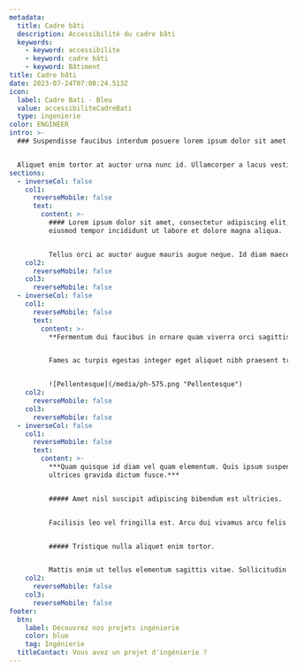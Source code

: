 ```yaml
---
metadata:
  title: Cadre bâti
  description: Accessibilité du cadre bâti
  keywords:
    - keyword: accessibilite
    - keyword: cadre bâti
    - keyword: Bâtiment
title: Cadre bâti
date: 2023-07-24T07:08:24.513Z
icon:
  label: Cadre Bati - Bleu
  value: accessibiliteCadreBati
  type: ingenierie
color: ENGINEER
intro: >-
  ### Suspendisse faucibus interdum posuere lorem ipsum dolor sit amet.


  Aliquet enim tortor at auctor urna nunc id. Ullamcorper a lacus vestibulum sed arcu non. Etiam tempor orci eu lobortis elementum. Morbi tristique senectus et netus et malesuada fames.
sections:
  - inverseCol: false
    col1:
      reverseMobile: false
      text:
        content: >-
          #### Lorem ipsum dolor sit amet, consectetur adipiscing elit, sed do
          eiusmod tempor incididunt ut labore et dolore magna aliqua.


          Tellus orci ac auctor augue mauris augue neque. Id diam maecenas ultricies mi eget mauris. Sem viverra aliquet eget sit amet. Faucibus interdum posuere lorem ipsum dolor. Ullamcorper eget nulla facilisi etiam dignissim diam quis. Purus in mollis nunc sed id semper risus in hendrerit. Urna duis convallis convallis tellus id. Vulputate odio ut enim blandit. Rhoncus dolor purus non enim praesent. Scelerisque viverra mauris in aliquam sem.
    col2:
      reverseMobile: false
    col3:
      reverseMobile: false
  - inverseCol: false
    col1:
      reverseMobile: false
      text:
        content: >-
          **Fermentum dui faucibus in ornare quam viverra orci sagittis.**


          Fames ac turpis egestas integer eget aliquet nibh praesent tristique. Lorem ipsum dolor sit amet consectetur adipiscing elit. Urna id volutpat lacus laoreet non curabitur gravida arcu. Scelerisque viverra mauris in aliquam sem fringilla ut morbi tincidunt. Cras tincidunt lobortis feugiat vivamus at augue eget arcu dictum. Pellentesque nec nam aliquam sem. Tempor orci dapibus ultrices in.


          ![Pellentesque](/media/ph-575.png "Pellentesque")
    col2:
      reverseMobile: false
    col3:
      reverseMobile: false
  - inverseCol: false
    col1:
      reverseMobile: false
      text:
        content: >-
          ***Quam quisque id diam vel quam elementum. Quis ipsum suspendisse
          ultrices gravida dictum fusce.***


          ##### Amet nisl suscipit adipiscing bibendum est ultricies.


          Facilisis leo vel fringilla est. Arcu dui vivamus arcu felis bibendum ut. Hac habitasse platea dictumst vestibulum. Et leo duis ut diam quam nulla porttitor massa id. Pharetra convallis posuere morbi leo urna molestie at elementum eu. Egestas fringilla phasellus faucibus scelerisque. Pretium nibh ipsum consequat nisl vel pretium lectus. 


          ##### Tristique nulla aliquet enim tortor.


          Mattis enim ut tellus elementum sagittis vitae. Sollicitudin aliquam ultrices sagittis orci a scelerisque purus. Neque volutpat ac tincidunt vitae semper. Arcu risus quis varius quam quisque id. Molestie ac feugiat sed lectus vestibulum mattis ullamcorper velit.
    col2:
      reverseMobile: false
    col3:
      reverseMobile: false
footer:
  btn:
    label: Découvrez nos projets ingénierie
    color: blue
    tag: Ingénierie
  titleContact: Vous avez un projet d'ingénierie ?
---
```

